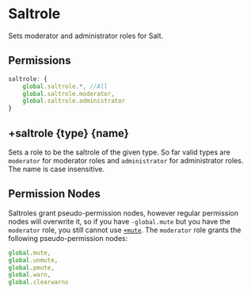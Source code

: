 # Saltrole
Sets moderator and administrator roles for Salt.
## Permissions
```js
saltrole: {
    global.saltrole.*, //All
    global.saltrole.moderator,
    global.saltrole.administrator
}
```
## +saltrole {type} {name}
Sets a role to be the saltrole of the given type. So far valid types are `moderator` for moderator roles and `administrator` for administrator roles. The name is case insensitive.
## Permission Nodes
Saltroles grant pseudo-permission nodes, however regular permission nodes will overwrite it, so if you have `-global.mute` but you have the `moderator` role, you still cannot use [`+mute`](./mute.md).
The `moderator` role grants the following pseudo-permission nodes:
```js
global.mute,
global.unmute,
global.pmute,
global.warn,
global.clearwarns
```